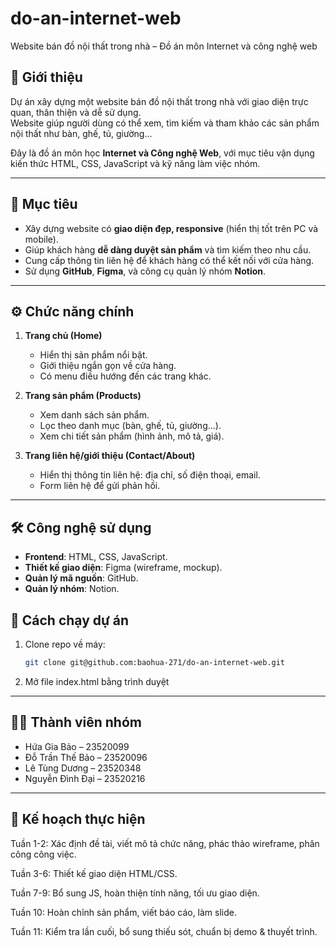 # do-an-internet-web
Website bán đồ nội thất trong nhà – Đồ án môn Internet và công nghệ web
## 📌 Giới thiệu
Dự án xây dựng một website bán đồ nội thất trong nhà với giao diện trực quan, thân thiện và dễ sử dụng.  
Website giúp người dùng có thể xem, tìm kiếm và tham khảo các sản phẩm nội thất như bàn, ghế, tủ, giường...  

Đây là đồ án môn học **Internet và Công nghệ Web**, với mục tiêu vận dụng kiến thức HTML, CSS, JavaScript và kỹ năng làm việc nhóm.

---

## 🎯 Mục tiêu
- Xây dựng website có **giao diện đẹp, responsive** (hiển thị tốt trên PC và mobile).  
- Giúp khách hàng **dễ dàng duyệt sản phẩm** và tìm kiếm theo nhu cầu.  
- Cung cấp thông tin liên hệ để khách hàng có thể kết nối với cửa hàng.  
- Sử dụng **GitHub**, **Figma**, và công cụ quản lý nhóm **Notion**.  

---

## ⚙️ Chức năng chính
1. **Trang chủ (Home)**  
   - Hiển thị sản phẩm nổi bật.  
   - Giới thiệu ngắn gọn về cửa hàng.  
   - Có menu điều hướng đến các trang khác.  

2. **Trang sản phẩm (Products)**  
   - Xem danh sách sản phẩm.  
   - Lọc theo danh mục (bàn, ghế, tủ, giường...).  
   - Xem chi tiết sản phẩm (hình ảnh, mô tả, giá).  

3. **Trang liên hệ/giới thiệu (Contact/About)**  
   - Hiển thị thông tin liên hệ: địa chỉ, số điện thoại, email.  
   - Form liên hệ để gửi phản hồi.
  
---

## 🛠️ Công nghệ sử dụng
- **Frontend**: HTML, CSS, JavaScript.   
- **Thiết kế giao diện**: Figma (wireframe, mockup).  
- **Quản lý mã nguồn**: GitHub.  
- **Quản lý nhóm**: Notion.
## 🚀 Cách chạy dự án
1. Clone repo về máy:
   ```bash
   git clone git@github.com:baohua-271/do-an-internet-web.git
2. Mở file index.html bằng trình duyệt

---

## 👨‍💻 Thành viên nhóm

- Hứa Gia Bảo – 23520099
- Đỗ Trần Thế Bảo – 23520096
- Lê Tùng Dương – 23520348
- Nguyễn Đình Đại – 23520216

---

## 📅 Kế hoạch thực hiện

Tuần 1-2: Xác định đề tài, viết mô tả chức năng, phác thảo wireframe, phân công công việc.

Tuần 3-6: Thiết kế giao diện HTML/CSS.

Tuần 7-9: Bổ sung JS, hoàn thiện tính năng, tối ưu giao diện.

Tuần 10: Hoàn chỉnh sản phẩm, viết báo cáo, làm slide.

Tuần 11: Kiểm tra lần cuối, bổ sung thiếu sót, chuẩn bị demo & thuyết trình.

